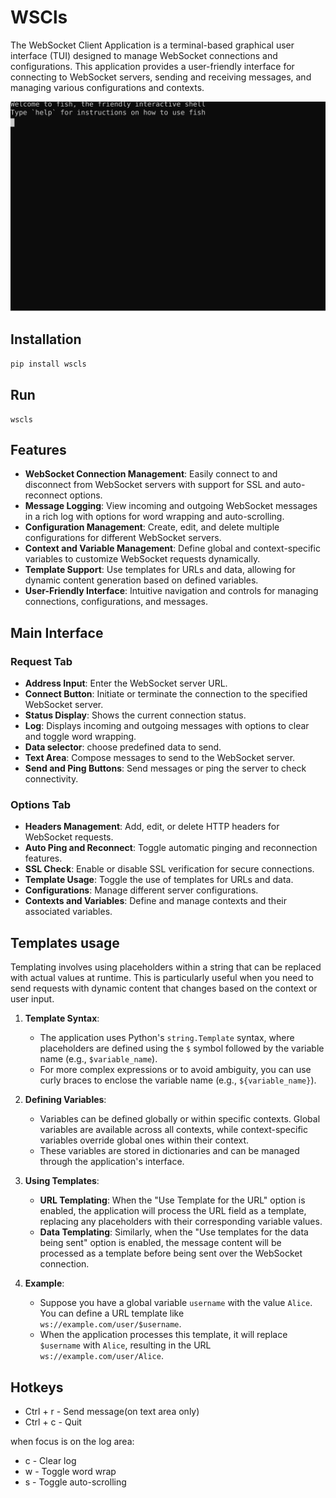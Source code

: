 # WSCls

The WebSocket Client Application is a terminal-based graphical user interface (TUI) designed to manage WebSocket connections and configurations. This application provides a user-friendly interface for connecting to WebSocket servers, sending and receiving messages, and managing various configurations and contexts.


![Demo](/data/demo.svg)


## Installation

```bash
pip install wscls
```

## Run

```
wscls
```

## Features

- **WebSocket Connection Management**: Easily connect to and disconnect from WebSocket servers with support for SSL and auto-reconnect options.
- **Message Logging**: View incoming and outgoing WebSocket messages in a rich log with options for word wrapping and auto-scrolling.
- **Configuration Management**: Create, edit, and delete multiple configurations for different WebSocket servers.
- **Context and Variable Management**: Define global and context-specific variables to customize WebSocket requests dynamically.
- **Template Support**: Use templates for URLs and data, allowing for dynamic content generation based on defined variables.
- **User-Friendly Interface**: Intuitive navigation and controls for managing connections, configurations, and messages.

## Main Interface

### Request Tab

- **Address Input**: Enter the WebSocket server URL.
- **Connect Button**: Initiate or terminate the connection to the specified WebSocket server.
- **Status Display**: Shows the current connection status.
- **Log**: Displays incoming and outgoing messages with options to clear and toggle word wrapping.
- **Data selector**: choose predefined data to send.
- **Text Area**: Compose messages to send to the WebSocket server.
- **Send and Ping Buttons**: Send messages or ping the server to check connectivity.

### Options Tab

- **Headers Management**: Add, edit, or delete HTTP headers for WebSocket requests.
- **Auto Ping and Reconnect**: Toggle automatic pinging and reconnection features.
- **SSL Check**: Enable or disable SSL verification for secure connections.
- **Template Usage**: Toggle the use of templates for URLs and data.
- **Configurations**: Manage different server configurations.
- **Contexts and Variables**: Define and manage contexts and their associated variables.

## Templates usage

Templating involves using placeholders within a string that can be replaced with actual values at runtime. This is particularly useful when you need to send requests with dynamic content that changes based on the context or user input.

1. **Template Syntax**:
   - The application uses Python's `string.Template` syntax, where placeholders are defined using the `$` symbol followed by the variable name (e.g., `$variable_name`).
   - For more complex expressions or to avoid ambiguity, you can use curly braces to enclose the variable name (e.g., `${variable_name}`).

2. **Defining Variables**:
   - Variables can be defined globally or within specific contexts. Global variables are available across all contexts, while context-specific variables override global ones within their context.
   - These variables are stored in dictionaries and can be managed through the application's interface.

3. **Using Templates**:
   - **URL Templating**: When the "Use Template for the URL" option is enabled, the application will process the URL field as a template, replacing any placeholders with their corresponding variable values.
   - **Data Templating**: Similarly, when the "Use templates for the data being sent" option is enabled, the message content will be processed as a template before being sent over the WebSocket connection.

4. **Example**:
   - Suppose you have a global variable `username` with the value `Alice`. You can define a URL template like `ws://example.com/user/$username`.
   - When the application processes this template, it will replace `$username` with `Alice`, resulting in the URL `ws://example.com/user/Alice`.


## Hotkeys

- Ctrl + r - Send message(on text area only)
- Ctrl + c - Quit

when focus is on the log area:
- c - Clear log
- w - Toggle word wrap
- s - Toggle auto-scrolling
